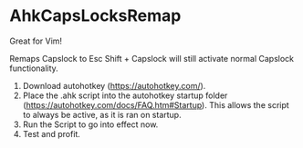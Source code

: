 # AhkCapsLocksRemap

Great for Vim!

Remaps Capslock to Esc
Shift + Capslock will still activate normal Capslock functionality.

1. Download autohotkey (https://autohotkey.com/).
1. Place the .ahk script into the autohotkey startup folder (https://autohotkey.com/docs/FAQ.htm#Startup). This allows the script to always be active, as it is ran on startup.
1. Run the Script to go into effect now.
1. Test and profit.
